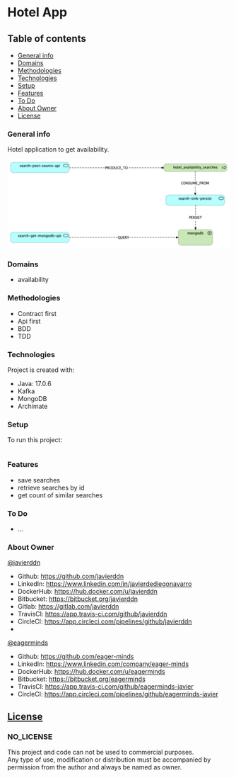 # Hotel App

## Table of contents
- [General info](#general-info)
- [Domains](#domains)
- [Methodologies](#methodologies)
- [Technologies](#technologies)
- [Setup](#setup)
- [Features](#features)
- [To Do](#to-do)
- [About Owner](#about-owner)
- [License](#license)

### General info
Hotel application to get availability.

![Availability Domain](./archimate/images/availabilitySearchView.bmp)

### Domains
- availability

### Methodologies
- Contract first
- Api first
- BDD
- TDD

### Technologies
Project is created with:
- Java: 17.0.6
- Kafka
- MongoDB
- Archimate

### Setup
To run this project:

```

```

### Features
- save searches
- retrieve searches by id
- get count of similar searches

### To Do
- ...

### About Owner
[@javierddn](https://www.linkedin.com/in/javierdediegonavarro)
- Github: https://github.com/javierddn
- LinkedIn: https://www.linkedin.com/in/javierdediegonavarro
- DockerHub: https://hub.docker.com/u/javierddn
- Bitbucket: https://bitbucket.org/javierddn
- Gitlab: https://gitlab.com/javierddn
- TravisCI: https://app.travis-ci.com/github/javierddn
- CircleCI: https://app.circleci.com/pipelines/github/javierddn
-
[@eagerminds](https://www.linkedin.com/company/eager-minds)
- Github: https://github.com/eager-minds
- LinkedIn: https://www.linkedin.com/company/eager-minds
- DockerHub: https://hub.docker.com/u/eagerminds
- Bitbucket: https://bitbucket.org/eagerminds
- TravisCI: https://app.travis-ci.com/github/eagerminds-javier
- CircleCI: https://app.circleci.com/pipelines/github/eagerminds-javier

## [License](LICENSE)

### NO_LICENSE

This project and code can not be used to commercial purposes.<br>
Any type of use, modification or distribution must be accompanied by permission from the author
and always be named as owner.